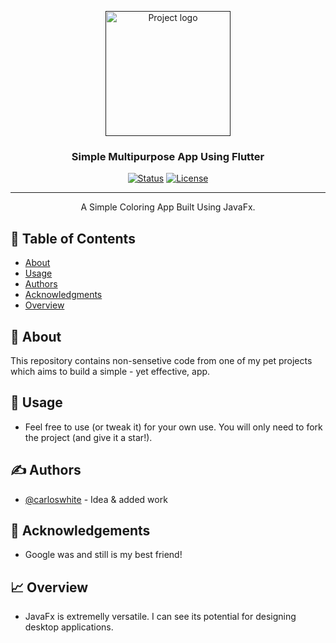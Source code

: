 <p align="center">
  <a href="" rel="noopener">
 <img width=200px height=200px src="https://www.codemate.com/wp-content/uploads/2016/02/flutter-logo-round.png" alt="Project logo"></a>
</p>

<h3 align="center">Simple Multipurpose App Using Flutter</h3>

<div align="center">

  [![Status](https://img.shields.io/badge/status-active-success.svg)]()
  [![License](https://img.shields.io/badge/license-MIT-blue.svg)](/LICENSE)

</div>

---

<p align="center"> A Simple Coloring App Built Using JavaFx.
    <br> 
</p>

## 📝 Table of Contents
- [About](#about)
- [Usage](#usage)
- [Authors](#authors)
- [Acknowledgments](#acknowledgement)
- [Overview](#solutionsoverview)

## 🧐 About <a name = "about"></a>
This repository contains non-sensetive code from one of my pet projects which aims to build a simple - yet effective, app. 

## 🎈 Usage <a name="usage"></a>
- Feel free to use (or tweak it) for your own use. You will only need to fork the project (and give it a star!).

## ✍️  Authors <a name = "authors"></a>
- [@carloswhite](https://github.com/carloswhite) - Idea & added work

## 🎉 Acknowledgements <a name = "acknowledgement"></a>
- Google was and still is my best friend!

## 📈 Overview
- JavaFx is extremelly versatile. I can see its potential for designing desktop applications. 


